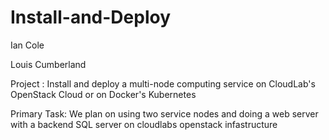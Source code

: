# Install-and-Deploy
Ian Cole

Louis Cumberland

Project : Install and deploy a multi-node computing service on CloudLab's OpenStack Cloud or on Docker's Kubernetes

Primary Task:
We plan on using two service nodes and doing a web server with a backend SQL server on cloudlabs openstack infastructure
